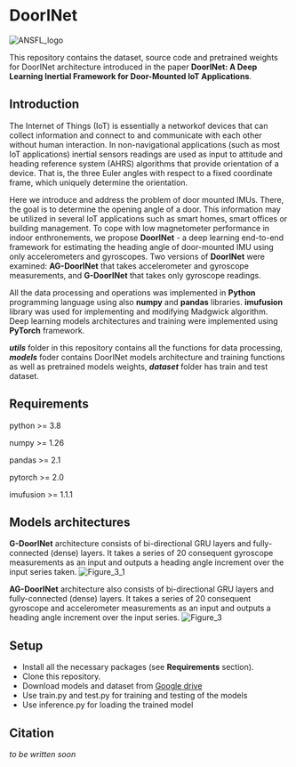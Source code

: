 # DoorINet
![ANSFL_logo](https://github.com/ansfl/DoorINet/assets/89016122/f98fb44e-5e0e-4cd8-b4cf-c5417be76161)

This repository contains the dataset, source code and pretrained weights for DoorINet architecture introduced in the paper **DoorINet: A Deep Learning Inertial Framework for Door-Mounted IoT Applications**.

## Introduction
The Internet of Things (IoT) is essentially a networkof devices that can collect information and connect to and communicate with each other without human interaction.
In non-navigational applications (such as most IoT applications) inertial sensors readings are used as input to attitude and heading reference system (AHRS) algorithms that provide orientation of a device. That is, the three Euler angles with respect to a fixed coordinate frame, which uniquely determine the orientation.

Here we introduce and address the problem of door mounted IMUs. There, the goal is to determine the opening angle of a door. This information may be utilized in several IoT applications such as smart homes, smart offices or building management. To cope with low magnetometer performance in indoor enthronements, we propose **DoorINet** - a deep learning end-to-end framework for estimating the heading angle of door-mounted IMU using only accelerometers and gyroscopes. Two versions of **DoorINet** were examined: **AG-DoorINet** that
takes accelerometer and gyroscope measurements, and **G-DoorINet** that takes only gyroscope readings.

All the data processing and operations was implemented in **Python** programming language using also **numpy** and **pandas** libraries. **imufusion** library was used for implementing and modifying Madgwick algorithm. Deep learning models architectures and training were implemented using **PyTorch** framework.

_**utils**_ folder in this repository contains all the functions for data processing, _**models**_ foder contains DoorINet models architecture and training functions as well as pretrained models weights, _**dataset**_ folder has train and test dataset.

## Requirements

python >= 3.8

numpy >= 1.26

pandas >= 2.1

pytorch >= 2.0

imufusion >= 1.1.1

## Models architectures
**G-DoorINet** architecture consists of bi-directional GRU layers and fully-connected (dense) layers. It takes a series of 20 consequent gyroscope measurements as an input and outputs a heading angle increment over the input series taken.
![Figure_3_1](https://github.com/ansfl/DoorINet/assets/89016122/ca90a2b7-cc90-4ab3-91a5-ff640724552b)

**AG-DoorINet** architecture also consists of bi-directional GRU layers and fully-connected (dense) layers. It takes a series of 20 consequent gyroscope and accelerometer measurements as an input and outputs a heading angle increment over the input series.
![Figure_3](https://github.com/ansfl/DoorINet/assets/89016122/c536ca50-f072-4c44-bbfa-48a16404d49e)

## Setup 

* Install all the necessary packages (see **Requirements** section). 
* Clone this repository.
* Download models and dataset from [Google drive](https://drive.google.com/drive/folders/11T_5DR6Rnr8eeFteVZ_w3SqR17zyQix1?usp=sharing)
* Use train.py and test.py for training and testing of the models
* Use inference.py for loading the trained model

## Citation

_to be written soon_

